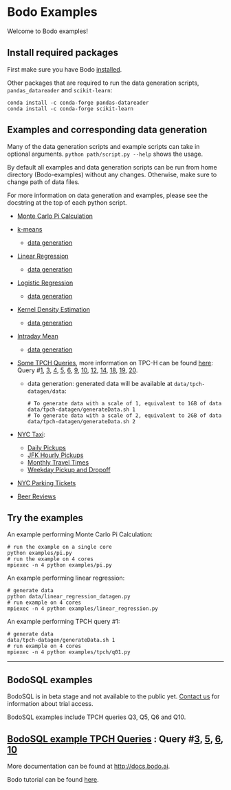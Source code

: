 # Bodo Examples

Welcome to Bodo examples!

## Install required packages

First make sure you have Bodo [installed](http://docs.bodo.ai/latest/source/install.html).

Other packages that are required to run the data generation scripts, `pandas_datareader` and `scikit-learn`:
	
	conda install -c conda-forge pandas-datareader
	conda install -c conda-forge scikit-learn

## Examples and corresponding data generation

Many of the data generation scripts and example scripts can take in optional arguments. 
`python path/script.py --help` shows the usage.

By default all examples and data generation scripts can be run from home directory (Bodo-examples) without any changes. Otherwise, make sure to change path of data files.

For more information on data generation and examples, please see the docstring at the top of each python script.

- [Monte Carlo Pi Calculation](examples/miscellaneous/pi.py)
- [k-means](examples/miscellaneous/k-means.py)
  - [data generation](https://github.com/Bodo-inc/Bodo-examples/blob/master/data/logistic_regression_datagen.py)
- [Linear Regression](examples/miscellaneous/linear_regression.py)
  - [data generation](https://github.com/Bodo-inc/Bodo-examples/blob/master/data/linear_regression_datagen.py)
- [Logistic Regression](examples/miscellaneous/logistic_regression.py)
  - [data generation](https://github.com/Bodo-inc/Bodo-examples/blob/master/data/logistic_regression_datagen.py)
- [Kernel Density Estimation](https://github.com/Bodo-inc/Bodo-examples/blob/master/examples/kernel_density_estimation.py)
  - [data generation](https://github.com/Bodo-inc/Bodo-examples/blob/master/data/kde_datagen.py)
- [Intraday Mean](https://github.com/Bodo-inc/Bodo-examples/blob/master/examples/intraday_mean.py)
  - [data generation](https://github.com/Bodo-inc/Bodo-examples/blob/master/data/stock_data_read.py)
- [Some TPCH Queries](https://github.com/Bodo-inc/Bodo-examples/tree/master/examples/tpch), more information on TPC-H can be found [here](http://www.tpc.org/tpch/): 
Query #[1](https://github.com/Bodo-inc/Bodo-examples/tree/master/examples/tpch/q01.py),
[3](https://github.com/Bodo-inc/Bodo-examples/tree/master/examples/tpch/q03.py),
[4](https://github.com/Bodo-inc/Bodo-examples/tree/master/examples/tpch/q04.py),
[5](https://github.com/Bodo-inc/Bodo-examples/tree/master/examples/tpch/q05.py),
[6](https://github.com/Bodo-inc/Bodo-examples/tree/master/examples/tpch/q06.py),
[9](https://github.com/Bodo-inc/Bodo-examples/tree/master/examples/tpch/q09.py),
[10](https://github.com/Bodo-inc/Bodo-examples/tree/master/examples/tpch/q10.py),
[12](https://github.com/Bodo-inc/Bodo-examples/tree/master/examples/tpch/q12.py), 
[14](https://github.com/Bodo-inc/Bodo-examples/tree/master/examples/tpch/q14.py), 
[18](https://github.com/Bodo-inc/Bodo-examples/tree/master/examples/tpch/q18.py), 
[19](https://github.com/Bodo-inc/Bodo-examples/tree/master/examples/tpch/q19.py), 
[20](https://github.com/Bodo-inc/Bodo-examples/tree/master/examples/tpch/q20.py).
  - data generation: generated data will be available at `data/tpch-datagen/data`:

		# To generate data with a scale of 1, equivalent to 1GB of data
		data/tpch-datagen/generateData.sh 1
		# To generate data with a scale of 2, equivalent to 2GB of data
		data/tpch-datagen/generateData.sh 2

- [NYC Taxi](examples/nyc-taxi):
    - [Daily Pickups](examples/nyc-taxi/get_daily_pickups.py)
    - [JFK Hourly Pickups](examples/nyc-taxi/jfk_hourly_pickups.py)
    - [Monthly Travel Times](examples/nyc-taxi/monthly_taxi_travel_times.py)
    - [Weekday Pickup and Dropoff](examples/nyc-taxi/weekday_taxi_trips_by_pickup_and_dropoff.py)

- [NYC Parking Tickets](examples/nyc-parking/nyc-parking.py)

- [Beer Reviews](examples/beer-reviews/beer-reviews.py)

## Try the examples

An example performing Monte Carlo Pi Calculation:

    # run the example on a single core
    python examples/pi.py
    # run the example on 4 cores
    mpiexec -n 4 python examples/pi.py
 
An example performing linear regression:

	# generate data
	python data/linear_regression_datagen.py
	# run example on 4 cores
	mpiexec -n 4 python examples/linear_regression.py

An example performing TPCH query #1:

	# generate data
	data/tpch-datagen/generateData.sh 1
	# run example on 4 cores
	mpiexec -n 4 python examples/tpch/q01.py

_________________________

## BodoSQL examples

BodoSQL is in beta stage and not available to the public yet. [Contact us](https://bodo.ai/contact/) for information about trial access.


BodoSQL examples include TPCH queries Q3, Q5, Q6 and Q10.


 [BodoSQL example TPCH Queries](https://github.com/Bodo-inc/Bodo-examples/tree/master/examples/tpch) : 
Query #[3](https://github.com/Bodo-inc/Bodo-examples/tree/master/examples/tpch/q03_bodosql.py),
[5](https://github.com/Bodo-inc/Bodo-examples/tree/master/examples/tpch/q05.py),
[6](https://github.com/Bodo-inc/Bodo-examples/tree/master/examples/tpch/q06_bodosql.py),
[10](https://github.com/Bodo-inc/Bodo-examples/tree/master/examples/tpch/q10.py)
---------------------------
More documentation can be found at http://docs.bodo.ai.

Bodo tutorial can be found [here](https://github.com/Bodo-inc/Bodo-tutorial).
